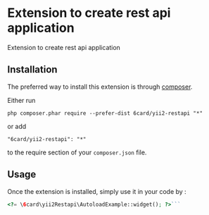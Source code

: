 Extension to create rest api application
========================================
Extension to create rest api application

Installation
------------

The preferred way to install this extension is through [composer](http://getcomposer.org/download/).

Either run

```
php composer.phar require --prefer-dist 6card/yii2-restapi "*"
```

or add

```
"6card/yii2-restapi": "*"
```

to the require section of your `composer.json` file.


Usage
-----

Once the extension is installed, simply use it in your code by  :

```php
<?= \6card\yii2Restapi\AutoloadExample::widget(); ?>```